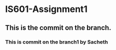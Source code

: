 # IS601-Assignment1
## This is the commit on the branch.
### This is commit on the branch1 by Sacheth
